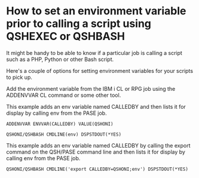 # How to set an environment variable prior to calling a script using QSHEXEC or QSHBASH
It might be handy to be able to know if a particular job is calling a script such as a PHP, Python or other Bash script. 

Here's a couple of options for setting environment variables for your scripts to pick up. 

Add the environment variable from the IBM i CL or RPG job using the ADDENVVAR CL command or some other tool.   

This example adds an env variable named CALLEDBY and then lists it for display by calling env from the PASE job.
```
ADDENVVAR ENVVAR(CALLEDBY) VALUE(QSHONI)

QSHONI/QSHBASH CMDLINE(env) DSPSTDOUT(*YES)
```

This example adds an env variable named CALLEDBY by calling the export command on the QSH/PASE command line and then lists it for display by calling env from the PASE job.  
```
QSHONI/QSHBASH CMDLINE('export CALLEDBY=QSHONI;env') DSPSTDOUT(*YES) 
```

